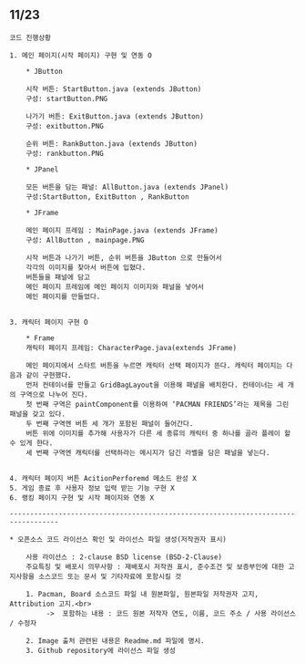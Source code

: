 
<h2>11/23</h2> 

	코드 진행상황
	
	1. 메인 페이지(시작 페이지) 구현 및 연동 O 

		* JButton

		시작 버튼: StartButton.java (extends JButton)
		구성: startButton.PNG

		나가기 버튼: ExitButton.java (extends JButton)
		구성: exitbutton.PNG

		순위 버튼: RankButton.java (extends JButton)
		구성: rankbutton.PNG

		* JPanel

		모든 버튼을 담는 패널: AllButton.java (extends JPanel)
		구성:StartButton, ExitButton , RankButton

		* JFrame
		
		메인 페이지 프레임 : MainPage.java (extends JFrame)
		구성: AllButton , mainpage.PNG

		시작 버튼과 나가기 버튼, 순위 버튼을 JButton 으로 만들어서
		각각의 이미지를 찾아서 버튼에 입혔다.
		버튼들을 패널에 담고
		메인 페이지 프레임에 메인 페이지 이미지와 패널을 넣어서
		메인 페이지를 만들었다. 


	3. 캐릭터 페이지 구현 O 

 		* Frame 
		캐릭터 페이지 프레임: CharacterPage.java(extends JFrame)

		메인 페이지에서 스타트 버튼을 누르면 캐릭터 선택 페이지가 뜬다. 캐릭터 페이지는 다음과 같이 구현했다.
		먼저 컨테이너를 만들고 GridBagLayout을 이용해 패널을 배치한다. 컨테이너는 세 개의 구역으로 나누어 진다.
		첫 번째 구역은 paintComponent를 이용하여 ‘PACMAN FRIENDS’라는 제목을 그린 패널을 갖고 있다.
		두 번째 구역엔 버튼 세 개가 포함된 패널이 들어간다.
		버튼 위에 이미지를 추가해 사용자가 다른 세 종류의 캐릭터 중 하나를 골라 플레이 할 수 있게 한다.
		세 번째 구역엔 캐릭터를 선택하라는 메시지가 담긴 라벨을 담은 패널을 넣는다.


	4. 캐릭터 페이지 버튼 AcitionPerforemd 메소드 완성 X
	5. 게임 종료 후 사용자 정보 입력 받는 기능 구현 X
	6. 랭킹 페이지 구현 및 시작 페이지와 연동 X

	----------------------------------------------------------------------------------	

	* 오픈소스 코드 라이선스 확인 및 라이선스 파일 생성(저작권자 표시)

		사용 라이선스 : 2-clause BSD license (BSD-2-Clause)
		주요특징 및 배포시 의무사항 : 재배포시 저작권 표시, 준수조건 및 보증부인에 대한 고지사항을 소스코드 또는 문서 및 기타자료에 포함시킬 것

		1. Pacman, Board 소스코드 파일 내 원본파일, 원본파일 저작권자 고지, Attribution 고지.<br>
			 ->  포함하는 내용 : 코드 원본 저작자 연도, 이름, 코드 주소 / 사용 라이선스 / 수정자 

		2. Image 출처 관련된 내용은 Readme.md 파일에 명시.
		3. Github repository에 라이선스 파일 생성 
